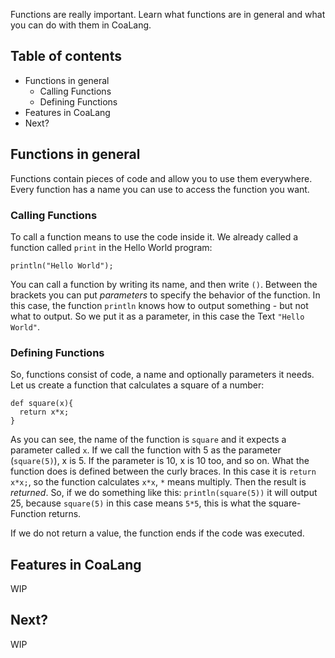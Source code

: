 Functions are really important. Learn what functions are in general and what you can do with them in CoaLang.

## Table of contents
* Functions in general
  * Calling Functions
  * Defining Functions
* Features in CoaLang
* Next?

## Functions in general
Functions contain pieces of code and allow you to use them everywhere. Every function has a name you can use to access the function you want.

### Calling Functions
To call a function means to use the code inside it. We already called a function called `print` in the Hello World program:
```
println("Hello World");
```
You can call a function by writing its name, and then write `()`. Between the brackets you can put *parameters* to specify the behavior of the function.
In this case, the function `println` knows how to output something - but not what to output. So we put it as a parameter, in this case the Text `"Hello World"`.

### Defining Functions
So, functions consist of code, a name and optionally parameters it needs. Let us create a function that calculates a square of a number:
```
def square(x){
  return x*x;
}
```
As you can see, the name of the function is `square` and it expects a parameter called `x`. If we call the function with 5 as the parameter (`square(5)`), x is 5. If the parameter is 10, x is 10 too, and so on.
What the function does is defined between the curly braces. In this case it is `return x*x;`, so the function calculates `x*x`, `*` means multiply. Then the result is *returned*. So, if we do something like this: `println(square(5))` it will output 25, because `square(5)` in this case means `5*5`, this is what the square-Function returns.

If we do not return a value, the function ends if the code was executed.

## Features in CoaLang
WIP

## Next?

WIP
